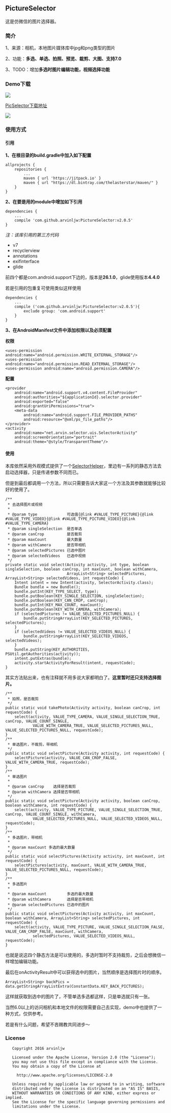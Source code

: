 ## PictureSelector

这是仿微信的图片选择器。

### 简介

1、来源：相机，本地图片媒体库中jpg和png类型的图片

2、功能：**多选、单选、拍照、预览、裁剪、大图、支持7.0**

3、TODO：增加**多选时图片编辑功能，视频选择功能**

### Demo下载

![](screenshot/ps_icon.png)

[PicSelector下载地址](app/PicSelector.apk)

![](screenshot/use_sample.png)

### 使用方式

#### 引用

**1、在根目录的build.gradle中加入如下配置**

```
allprojects {
    repositories {
        ...
        maven { url 'https://jitpack.io' }
        maven { url "https://dl.bintray.com/thelasterstar/maven/" }
    }
}
```

**2、在要是用的module中增加如下引用**

```
dependencies {
    ...
    compile 'com.github.arvinljw:PictureSelector:v2.0.5'
}
```

*注：该库引用的第三方代码*

* v7
* recyclerview
* annotations
* exifinterface
* glide

前四个都是com.android.support下边的，版本是**26.1.0**，glide使用版本**4.4.0**

若是引用的包重复可使用类似这样使用

```
dependencies {
    ...
    compile ('com.github.arvinljw:PictureSelector:v2.0.5'){
        exclude group: 'com.android.support'
    }
}
```

**3、在AndroidManifest文件中添加权限以及必须配置**

**权限**

```
<uses-permission android:name="android.permission.WRITE_EXTERNAL_STORAGE"/>
<uses-permission android:name="android.permission.READ_EXTERNAL_STORAGE"/>
<uses-permission android:name="android.permission.CAMERA"/>
```

**配置**

```
<provider
    android:name="android.support.v4.content.FileProvider"
    android:authorities="${applicationId}.selector.provider"
    android:exported="false"
    android:grantUriPermissions="true">
    <meta-data
        android:name="android.support.FILE_PROVIDER_PATHS"
        android:resource="@xml/ps_file_paths"/>
</provider>
<activity
    android:name="net.arvin.selector.uis.SelectorActivity"
    android:screenOrientation="portrait"
    android:theme="@style/TransparentTheme"/>
```

#### 使用

本库依然采用外观模式提供了一个[SelectorHelper](selectorlibrary/src/main/java/net/arvin/selector/SelectorHelper.java)，里边有一系列的静态方法去启动选择器，只是传递参数不同而已。

但是到最后都调用一个方法，所以只需要告诉大家这一个方法及其参数就能够比较好的使用了。

```
/**
 * 去选择图片或视频
 *
 * @param type             可选值{@link #VALUE_TYPE_PICTURE}{@link #VALUE_TYPE_VIDEO}{@link #VALUE_TYPE_PICTURE_VIDEO}{@link #VALUE_TYPE_CAMERA}
 * @param singleSelection  是否单选
 * @param canCrop          是否裁剪
 * @param maxCount         最大数量
 * @param withCamera       是否带相机
 * @param selectedPictures 已选中图片
 * @param selectedVideos   已选中视频
 */
private static void select(Activity activity, int type, boolean singleSelection, boolean canCrop, int maxCount, boolean withCamera,
                           ArrayList<String> selectedPictures, ArrayList<String> selectedVideos, int requestCode) {
    Intent intent = new Intent(activity, SelectorActivity.class);
    Bundle bundle = new Bundle();
    bundle.putInt(KEY_TYPE_SELECT, type);
    bundle.putBoolean(KEY_SINGLE_SELECTION, singleSelection);
    bundle.putBoolean(KEY_CAN_CROP, canCrop);
    bundle.putInt(KEY_MAX_COUNT, maxCount);
    bundle.putBoolean(KEY_WITH_CAMERA, withCamera);
    if (selectedPictures != VALUE_SELECTED_PICTURES_NULL) {
        bundle.putStringArrayList(KEY_SELECTED_PICTURES, selectedPictures);
    }
    if (selectedVideos != VALUE_SELECTED_VIDEOS_NULL) {
        bundle.putStringArrayList(KEY_SELECTED_VIDEOS, selectedVideos);
    }
    bundle.putString(KEY_AUTHORITIES, PSUtil.getAuthorities(activity));
    intent.putExtras(bundle);
    activity.startActivityForResult(intent, requestCode);
}
```

其实方法贴出来，也有注释就不用多说大家都明白了。**这里暂时还只支持选择图片。**

```
/**
 * 拍照，是否裁剪
 */
public static void takePhoto(Activity activity, boolean canCrop, int requestCode) {
    select(activity, VALUE_TYPE_CAMERA, VALUE_SINGLE_SELECTION_TRUE, canCrop, VALUE_COUNT_SINGLE,
            VALUE_WITH_CAMERA_TRUE, VALUE_SELECTED_PICTURES_NULL, VALUE_SELECTED_PICTURES_NULL, requestCode);
}
/**
 * 单选图片，不裁剪，带相机
 */
public static void selectPicture(Activity activity, int requestCode) {
    selectPicture(activity, VALUE_CAN_CROP_FALSE, VALUE_WITH_CAMERA_TRUE, requestCode);
}
/**
 * 单选图片
 *
 * @param canCrop    选择是否裁剪
 * @param withCamera 选择是否带相机
 */
public static void selectPicture(Activity activity, boolean canCrop, boolean withCamera, int requestCode) {
    select(activity, VALUE_TYPE_PICTURE, VALUE_SINGLE_SELECTION_TRUE, canCrop, VALUE_COUNT_SINGLE, withCamera,
            VALUE_SELECTED_PICTURES_NULL, VALUE_SELECTED_VIDEOS_NULL, requestCode);
}
/**
 * 多选图片，带相机
 *
 * @param maxCount 多选的最大数量
 */
public static void selectPictures(Activity activity, int maxCount, int requestCode) {
    selectPictures(activity, maxCount, VALUE_WITH_CAMERA_TRUE, VALUE_SELECTED_PICTURES_NULL, requestCode);
}
/**
 * 多选图片
 *
 * @param maxCount         多选的最大数量
 * @param withCamera       选择是否带相机
 * @param selectedPictures 已选中的图片
 */
public static void selectPictures(Activity activity, int maxCount, boolean withCamera, ArrayList<String> selectedPictures, int requestCode) {
    select(activity, VALUE_TYPE_PICTURE, VALUE_SINGLE_SELECTION_FALSE, VALUE_CAN_CROP_FALSE, maxCount, withCamera,
            selectedPictures, VALUE_SELECTED_VIDEOS_NULL, requestCode);
}
```

也就是说这四个静态方法是可以使用的，多选时暂时不支持裁剪，之后会想微信一样增加编辑功能。

最后在onActivityResult中可以获得选中的图片，当然顺序是选择图片时的顺序。

```
ArrayList<String> backPics = data.getStringArrayListExtra(ConstantData.KEY_BACK_PICTURES);
```
这样就获取到选中的图片了，不管单选多选都这样，只是单选就只有一张。

当然6.0以上的访问相机和本地文件的权限需要自己去实现，demo中也提供了一种方式，仅供参考。

若是有什么问题，希望不吝赐教共同进步～

### License

```
   Copyright 2016 arvinljw

   Licensed under the Apache License, Version 2.0 (the "License");
   you may not use this file except in compliance with the License.
   You may obtain a copy of the License at

     http://www.apache.org/licenses/LICENSE-2.0

   Unless required by applicable law or agreed to in writing, software
   distributed under the License is distributed on an "AS IS" BASIS,
   WITHOUT WARRANTIES OR CONDITIONS OF ANY KIND, either express or implied.
   See the License for the specific language governing permissions and
   limitations under the License.
```
